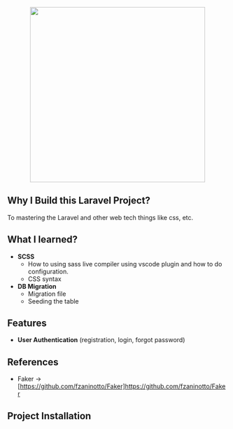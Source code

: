 <p align="center"><a href="https://laravel.com" target="_blank"><img src="https://raw.githubusercontent.com/laravel/art/master/logo-lockup/5%20SVG/2%20CMYK/1%20Full%20Color/laravel-logolockup-cmyk-red.svg" width="400"></a></p>

## Why I Build this Laravel Project?

To mastering the Laravel and other web tech things like css, etc.

## What I learned?

-   **SCSS**
    -   How to using sass live compiler using vscode plugin and how to do configuration.
    -   CSS syntax
-   **DB Migration**
    -   Migration file
    -   Seeding the table

## Features

-   **User Authentication** (registration, login, forgot password)

## References

-   Faker -> [https://github.com/fzaninotto/Faker]https://github.com/fzaninotto/Faker

## Project Installation
